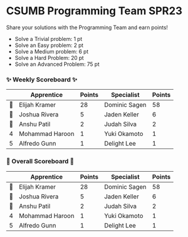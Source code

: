 # CSUMB Programming Team SPR23

Share your solutions with the Programming Team and earn points!

- Solve a Trivial problem: 1 pt
- Solve an Easy problem: 2 pt
- Solve a Medium problem: 6 pt
- Solve a Hard Problem: 20 pt
- Solve an Advanced Problem: 75 pt

### ✨ Weekly Scoreboard ✨
| |Apprentice|Points|Specialist|Points|
|-------|-------|-------|-------|-------|
|🥇|Elijah Kramer|28|Dominic Sagen|58|
|🥈|Joshua Rivera|5|Jaden Keller|6|
|🥉|Anshu Patil|2|Judah Silva|2|
|4|Mohammad Haroon|1|Yuki Okamoto|1|
|5|Alfredo Gunn|1|Delight Lee|1|

### 🏁 Overall Scoreboard 🏁
| |Apprentice|Points|Specialist|Points|
|-------|-------|-------|-------|-------|
|🥇|Elijah Kramer|28|Dominic Sagen|58|
|🥈|Joshua Rivera|5|Jaden Keller|6|
|🥉|Anshu Patil|2|Judah Silva|2|
|4|Mohammad Haroon|1|Yuki Okamoto|1|
|5|Alfredo Gunn|1|Delight Lee|1|
